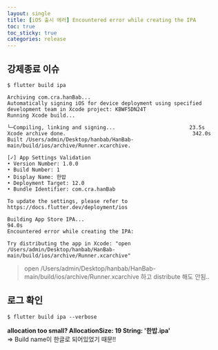 ```yaml
---
layout: single
title: [iOS 출시 에러] Encountered error while creating the IPA
toc: true
toc_sticky: true
categories: release
---
```


## 강제종료 이슈
```
$ flutter build ipa

Archiving com.cra.hanBab...
Automatically signing iOS for device deployment using specified development team in Xcode project: KBWF5DN24T
Running Xcode build...

└─Compiling, linking and signing...                        23.5s
Xcode archive done.                                         342.0s
Built /Users/admin/Desktop/hanbab/HanBab-main/build/ios/archive/Runner.xcarchive.

[✓] App Settings Validation
• Version Number: 1.0.0
• Build Number: 1
• Display Name: 한밥
• Deployment Target: 12.0
• Bundle Identifier: com.cra.hanBab

To update the settings, please refer to 
https://docs.flutter.dev/deployment/ios

Building App Store IPA...                                          94.0s
Encountered error while creating the IPA:

Try distributing the app in Xcode: "open
/Users/admin/Desktop/hanbab/HanBab-main/build/ios/archive/Runner.xcarchive"
```
> open /Users/admin/Desktop/hanbab/HanBab-main/build/ios/archive/Runner.xcarchive 하고 distribute 해도 안됨..

## 로그 확인
```
$ flutter build ipa --verbose
```

**allocation too small? AllocationSize: 19 String: '한밥.ipa'**   
=> Build name이 한글로 되어있었기 때문!!    

